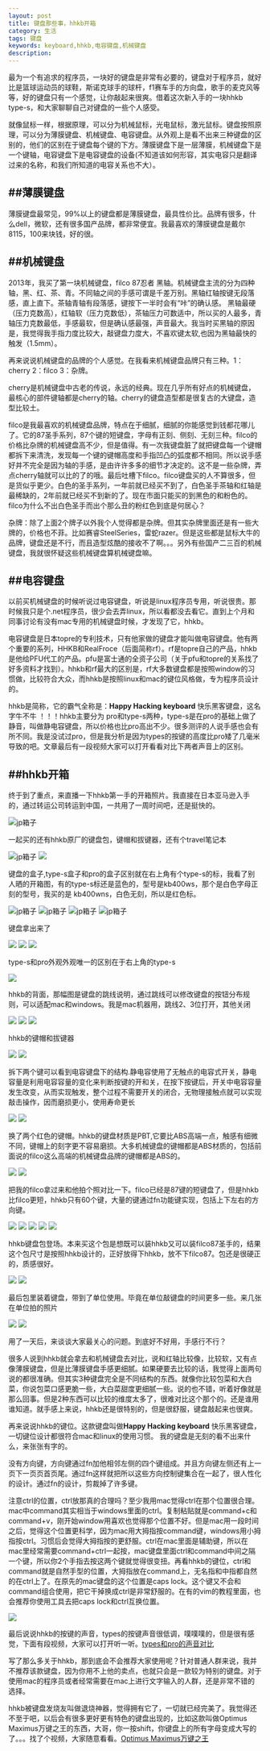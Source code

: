 ```yaml
---
layout: post
title: 键盘那些事，hhkb开箱
category: 生活
tags: 键盘
keywords: keyboard,hhkb,电容键盘,机械键盘
description:
---
```




最为一个有追求的程序员，一块好的键盘是非常有必要的，键盘对于程序员，就好比是篮球运动员的球鞋，斯诺克球手的球杆，f1赛车手的方向盘，歌手的麦克风等等，好的键盘只有一个感觉，让你敲起来很爽。借着这次新入手的一块hhkb type-s，和大家聊聊自己对键盘的一些个人感受。

就像鼠标一样，根据原理，可以分为机械鼠标，光电鼠标，激光鼠标。键盘按照原理，可以分为薄膜键盘、机械键盘、电容键盘。从外观上是看不出来三种键盘的区别的，他们的区别在于键盘每个键的下方。薄膜键盘下是一层薄膜，机械键盘下是一个键轴，电容键盘下是电容键盘的设备(不知道该如何形容，其实电容只是翻译过来的名称，和我们所知道的电容关系也不大）。


##薄膜键盘
---
薄膜键盘最常见，99%以上的键盘都是薄膜键盘，最具性价比。品牌有很多，什么dell，微软，还有很多国产品牌，都非常便宜。我最喜欢的薄膜键盘是戴尔8115，100来块钱，好的很。


##机械键盘
---

2013年，我买了第一块机械键盘，filco 87忍者 黑轴。机械键盘主流的分为四种轴，黑、红、茶、青。不同轴之间的手感可谓是千差万别。黑轴红轴按键无段落感，直上直下。茶轴青轴有段落感，键按下一半时会有“咔”的确认感。 黑轴最硬（压力克数高），红轴软（压力克数低），茶轴压力可数适中，所以买的人最多，青轴压力克数最低，手感最软，但是确认感最强，声音最大。我当时买黑轴的原因是，我觉得我手指力度比较大，敲键盘力度大，不喜欢键太软,也因为黑轴最快的触发（1.5mm）。

再来说说机械键盘的品牌的个人感觉。在我看来机械键盘品牌只有三种。1：cherry 2：filco 3：杂牌。

cherry是机械键盘中古老的传说，永远的经典。现在几乎所有好点的机械键盘，最核心的部件键轴都是cherry的轴。cherry的键盘造型都是很复古的大键盘，造型比较土。

filco是我最喜欢的机械键盘品牌，特点在于细腻，细腻的你能感觉到钱都花哪儿了。它的87圣手系列，87个键的短键盘，字母有正刻、侧刻、无刻三种。filco的价格比杂牌的机械键盘高不少，但是值得。有一次我键盘脏了就把键盘每一个键帽都拆下来清洗，发现每一个键的键帽高度和手指凹凸的弧度都不相同。所以说手感好并不完全是因为轴的手感，是由许许多多的细节才决定的。这不是一些杂牌，弄点cherry轴就可以比的了的哦。最后吐槽下filco。filco键盘买的人不算很多，但是货似乎更少。白色的圣手系列，一年前就已经买不到了，白色圣手茶轴和红轴是最稀缺的，2年前就已经买不到新的了。现在市面只能买的到黑色的和粉色的。filco为什么不出白色圣手而出个那么丑的粉红色到底是何居心？

杂牌：除了上面2个牌子以外我个人觉得都是杂牌。但其实杂牌里面还是有一些大牌的，价格也不菲。比如赛睿SteelSeries，雷蛇razer。但是这些都是鼠标大牛的品牌，键盘还是不行，而且造型炫酷的接收不了啊。。。另外有些国产二三百的机械键盘，我就很怀疑这些机械键盘算机械键盘嘛。

##电容键盘
---

以前买机械键盘的时候听说过电容键盘，听说是linux程序员专用，听说很贵。那时候我只是个.net程序员，很少会去弄linux，所以看都没去看它。直到上个月和同事讨论有没有mac专用的机械键盘时候，才发现了它，hhkb。

电容键盘是日本topre的专利技术，只有他家做的键盘才能叫做电容键盘。他有两个重要的系列，HHKB和RealFroce（后面简称rf）。rf是topre自己的产品，hhkb是他给PFU代工的产品。pfu是富士通的全资子公司（关于pfu和topre的关系找了好多资料才找到）。hhkb和rf最大的区别是，rf大多数键盘都是按照window的习惯做，比较符合大众，而hhkb是按照linux和mac的键位风格做，专为程序员设计的。

hhkb是简称，它的霸气全称是：**Happy Hacking keyboard**  快乐黑客键盘，这名字牛不牛 ！！！hhkb主要分为 pro和type-s两种，type-s是在pro的基础上做了静音，叫做静电容键盘，所以价格也比pro高出不少。很多测评的人说手感也会有所不同。我是没试过pro，但是我分析是因为types的按键的高度比pro矮了几毫米导致的吧。文章最后有一段视频大家可以打开看看对比下两者声音上的区别。

##hhkb开箱
---

终于到了重点，来直播一下hhkb第一手的开箱照片。我直接在日本亚马逊入手的，通过转运公司转运到中国，一共用了一周时间吧，还是挺快的。

![jp箱子](http://images.jumppo.com/uploads/2015hhkb/IMG_0201.jpg)

一起买的还有hhkb原厂的键盘包，键帽和拔键器，还有个travel笔记本

![jp箱子](http://images.jumppo.com/uploads/2015hhkb/IMG_0203.jpg)
![](http://images.jumppo.com/uploads/2015hhkb/IMG_0229.jpg)

键盘的盒子,type-s盒子和pro的盒子区别就在右上角有个type-s的标，我看了别人晒的开箱图，有的type-s标还是蓝色的，型号是kb400ws，那个是白色字母正刻的型号，我买的是 kb400wns，白色无刻，所以是红色标。

![jp箱子](http://images.jumppo.com/uploads/2015hhkb/IMG_0204.jpg)
![jp箱子](http://images.jumppo.com/uploads/2015hhkb/IMG_0205.jpg)
![jp箱子](http://images.jumppo.com/uploads/2015hhkb/IMG_0206.jpg)
![jp箱子](http://images.jumppo.com/uploads/2015hhkb/IMG_0207.jpg)

键盘拿出来了

![](http://images.jumppo.com/uploads/2015hhkb/IMG_0208.jpg)
![](http://images.jumppo.com/uploads/2015hhkb/IMG_0209.jpg)
![](http://images.jumppo.com/uploads/2015hhkb/IMG_0212.jpg)

type-s和pro外观外观唯一的区别在于右上角的type-s

![](http://images.jumppo.com/uploads/2015hhkb/IMG_0210.jpg)

hhkb的背面，那幅图是键盘的跳线说明，通过跳线可以修改键盘的按钮分布规则，可以适配mac和windows。我是mac机器用，跳线2、3位打开，其他关闭

![](http://images.jumppo.com/uploads/2015hhkb/IMG_0211.jpg)
![](http://images.jumppo.com/uploads/2015hhkb/IMG_0214.jpg)
![](http://images.jumppo.com/uploads/2015hhkb/IMG_0215.jpg)

hhkb的键帽和拔键器

![](http://images.jumppo.com/uploads/2015hhkb/IMG_0216.jpg)
![](http://images.jumppo.com/uploads/2015hhkb/IMG_0217.jpg)

拆下两个键可以看到电容键盘下的结构.静电容使用了无触点的电容式开关，静电容量是利用电容容量的变化来判断按键的开和关，在按下按键后，开关中电容容量发生改变，从而实现触发，整个过程不需要开关的闭合，无物理接触点就可以实现敲击操作，因而磨损更小，使用寿命更长

![](http://igao7.qiniudn.com/uploads/07-2/-4/07-22-49-85.jpg)
![](http://images.jumppo.com/uploads/2015hhkb/IMG_0218.jpg)

换了两个红色的键帽。hhkb的键盘材质是PBT,它要比ABS高端一点，触感有细微不同，键帽上的刻字更不容易磨损。大多机械键盘的键帽都是ABS材质的，包括前面说的filco这么高端的机械键盘品牌的键帽都是ABS的。

![](http://images.jumppo.com/uploads/2015hhkb/IMG_0219.jpg)
![](http://images.jumppo.com/uploads/2015hhkb/IMG_0220.jpg)



把我的filco拿过来和他拍个照对比一下。filco已经是87键的短键盘了，但是hhkb比filco更短，hhkb只有60个键，大量的键通过fn功能键实现，包括上下左右的方向键。

![](http://images.jumppo.com/uploads/2015hhkb/IMG_0223.jpg)
![](http://images.jumppo.com/uploads/2015hhkb/IMG_0224.jpg)
![](http://images.jumppo.com/uploads/2015hhkb/IMG_0225.jpg)
![](http://images.jumppo.com/uploads/2015hhkb/IMG_0226.jpg)
![](http://images.jumppo.com/uploads/2015hhkb/IMG_0227.jpg)

hhkb键盘包登场。本来买这个包是想既可以装hhkb又可以装filco87圣手的，结果这个包尺寸是按照hhkb设计的，正好放得下hhkb，放不下filco87。包还是很硬正的，质感很好。

![](http://images.jumppo.com/uploads/2015hhkb/IMG_0222.jpg)
![](http://images.jumppo.com/uploads/2015hhkb/IMG_0228.jpg)

最后包里装着键盘，带到了单位使用。毕竟在单位敲键盘的时间更多一些。来几张在单位拍的照片

![](http://images.jumppo.com/uploads/2015hhkb/IMG_0233.jpg)
![](http://images.jumppo.com/uploads/2015hhkb/IMG_0235.jpg)

用了一天后，来谈谈大家最关心的问题。到底好不好用，手感行不行？

很多人说到hhkb就会拿去和机械键盘去对比，说和红轴比较像，比较软，又有点像薄膜键盘，但是比薄膜键盘手感更细腻。如果硬要去比较的话，我觉得上面两句说的都很准确。但其实3种键盘完全是不同结构的东西。就像你比较包菜和大白菜，你说包菜口感更脆一些，大白菜甜度更细腻一些。说的也不错，听着好像就是那么回事。但是2种东西可以比较的维度太多了，很难对比这个那个的。还是谁用谁知道。就手感上来说，hhkb还是很特别的，但是很舒服，键盘敲起来也很爽。

再来说说hhkb的键位。这款键盘叫做**Happy Hacking keyboard**  快乐黑客键盘，一切键位设计都很符合mac和linux的使用习惯。 我的键盘是无刻的看不出来什么，来张张有字的。

没有方向键，方向键通过fn加他相邻左侧的四个键组成。并且方向键左侧还有上一页下一页页首页尾。通过fn这样就把所以这些方向控制键集合在一起了，很人性化的设计。通过fn的设计，剪裁掉了许多键。

注意ctrl的位置，ctrl放那真的合理吗？至少我用mac觉得ctrl在那个位置很合理。mac中command其实相当于windows里面的ctrl。复制粘贴就是command+c和command+v，刚开始window用喜欢也觉得那个位置不好。但是mac用一段时间之后，觉得这个位置更科学，因为mac用大拇指按command键，windows用小拇指按ctrl。习惯后会觉得大拇指按的更舒服。ctrl在mac里面是辅助键，所以在mac里经常需要command+ctrl一起按，mac键盘里面ctrl和command中间之隔一个键，所以你2个手指去按这两个键就觉得很变扭。再看hhkb的键位，ctrl和command就是自然手型的位置，大拇指放在command上，无名指和中指都自然的在ctrl上了。在原先的mac键盘的这个位置是caps lock。这个键又不会和command组合使用，把它干掉换成ctrl是非常舒服的。在有的vim的教程里面，也会推荐你使用工具去把caps lock和ctrl互换位置。

![](http://images.jumppo.com/uploads/2015hhkb/IMG_0115.jpg)

最后说说hhkb的按键的声音，types的按键声音很低调，噗噗噗的，但是很有感觉，下面有段视频，大家可以打开听一听。[types和pro的声音对比](http://www.tudou.com/programs/view/O4KNR_VTW70)


写了那么多关于hhkb，那到底会不会推荐大家使用呢？针对普通人群来说，我并不推荐该款键盘，因为你用不上他的卖点，也就只会是一款较为特别的键盘。对于使用mac的程序员或者经常需要在mac上进行文字输入的人群，还是非常不错的选择。

hhkb被键盘发烧友叫做退烧神器，觉得拥有它了，一切就已经完美了。我觉得还不至于吧，以后会有很多更好更有特色的键盘出现的，比如这款叫做Optimus Maximus万键之王的东西，大哥，你一按shift，你键盘上的所有字母变成大写的了。。。找了个视频，大家随意看看。[Optimus Maximus万键之王](http://www.tudou.com/programs/view/UMk69iYNoSo)




